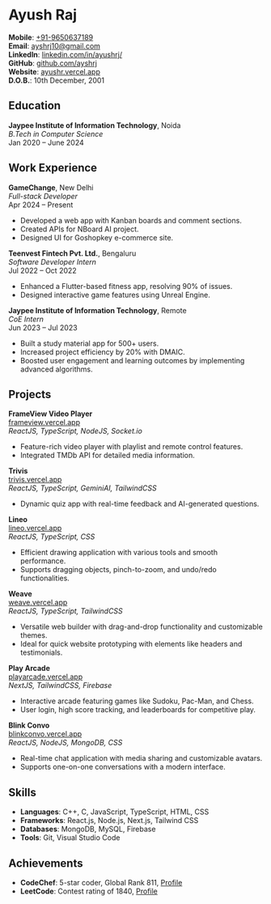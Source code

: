 

# Ayush Raj

**Mobile**: [+91-9650637189](tel:+919650637189)  
**Email**: [ayshrj10@gmail.com](mailto:ayshrj10@gmail.com)  
**LinkedIn**: [linkedin.com/in/ayushrj/](https://www.linkedin.com/in/ayushrj/)  
**GitHub**: [github.com/ayshrj](https://github.com/ayshrj)  
**Website**: [ayushr.vercel.app](https://ayushr.vercel.app/)  
**D.O.B.**: 10th December, 2001

## Education

**Jaypee Institute of Information Technology**, Noida  
_B.Tech in Computer Science_  
Jan 2020 – June 2024

## Work Experience

**GameChange**, New Delhi  
_Full-stack Developer_  
Apr 2024 – Present
- Developed a web app with Kanban boards and comment sections.
- Created APIs for NBoard AI project.
- Designed UI for Goshopkey e-commerce site.

**Teenvest Fintech Pvt. Ltd.**, Bengaluru  
_Software Developer Intern_  
Jul 2022 – Oct 2022
- Enhanced a Flutter-based fitness app, resolving 90% of issues.
- Designed interactive game features using Unreal Engine.

**Jaypee Institute of Information Technology**, Remote  
_CoE Intern_  
Jun 2023 – Jul 2023
- Built a study material app for 500+ users.
- Increased project efficiency by 20% with DMAIC.
- Boosted user engagement and learning outcomes by implementing advanced algorithms.

## Projects

**FrameView Video Player**  
[frameview.vercel.app](https://frameview.vercel.app/)  
*ReactJS, TypeScript, NodeJS, Socket.io*
- Feature-rich video player with playlist and remote control features.
- Integrated TMDb API for detailed media information.

**Trivis**  
[trivis.vercel.app](https://trivis.vercel.app/)  
*ReactJS, TypeScript, GeminiAI, TailwindCSS*
- Dynamic quiz app with real-time feedback and AI-generated questions.

**Lineo**  
[lineo.vercel.app](https://lineo.vercel.app/)  
*ReactJS, TypeScript, CSS*
- Efficient drawing application with various tools and smooth performance.
- Supports dragging objects, pinch-to-zoom, and undo/redo functionalities.

**Weave**  
[weave.vercel.app](https://weave.vercel.app/)  
*ReactJS, TypeScript, TailwindCSS*
- Versatile web builder with drag-and-drop functionality and customizable themes.
- Ideal for quick website prototyping with elements like headers and testimonials.

**Play Arcade**  
[playarcade.vercel.app](https://playarcade.vercel.app/)  
*NextJS, TailwindCSS, Firebase*
- Interactive arcade featuring games like Sudoku, Pac-Man, and Chess.
- User login, high score tracking, and leaderboards for competitive play.

**Blink Convo**  
[blinkconvo.vercel.app](https://blinkconvo.vercel.app/)  
*ReactJS, NodeJS, MongoDB, CSS*
- Real-time chat application with media sharing and customizable avatars.
- Supports one-on-one conversations with a modern interface.

## Skills

- **Languages**: C++, C, JavaScript, TypeScript, HTML, CSS
- **Frameworks**: React.js, Node.js, Next.js, Tailwind CSS
- **Databases**: MongoDB, MySQL, Firebase
- **Tools**: Git, Visual Studio Code

## Achievements

- **CodeChef**: 5-star coder, Global Rank 811, [Profile](https://www.codechef.com/users/eren_yeager108)
- **LeetCode**: Contest rating of 1840, [Profile](https://leetcode.com/ayshrj)

